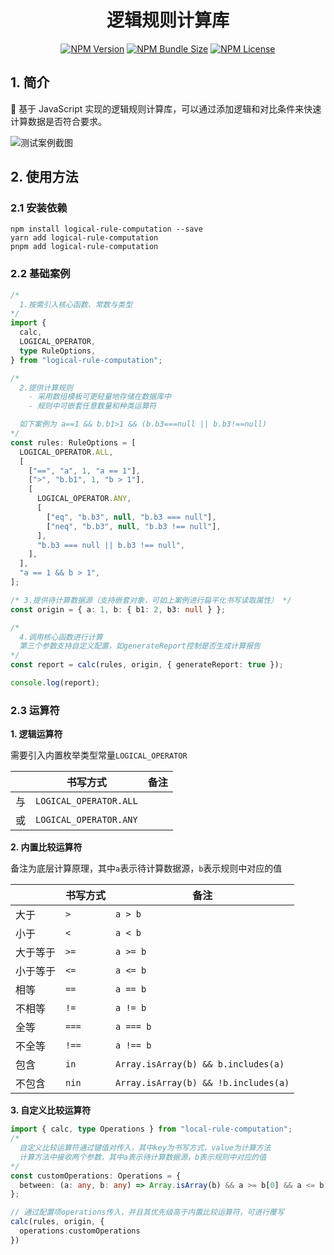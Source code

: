 <h1 align="center">
逻辑规则计算库
</h1>

<div align="center">

[![NPM Version](https://img.shields.io/npm/v/logical-rule-computation)](https://www.npmjs.com/package/logical-rule-computation)
[![NPM Bundle Size](https://img.shields.io/bundlephobia/minzip/logical-rule-computation)](https://www.npmjs.com/package/logical-rule-computation)
[![NPM License](https://img.shields.io/npm/l/logical-rule-computation)](https://www.npmjs.com/package/logical-rule-computation)

</div>

## 1. 简介

🧐 基于 JavaScript 实现的逻辑规则计算库，可以通过添加逻辑和对比条件来快速计算数据是否符合要求。

<div>
  <img title="测试案例截图" src="https://s2.loli.net/2024/02/03/3YwvNun2IakeUhx.png">
<div>

## 2. 使用方法

### 2.1 安装依赖

```shell
npm install logical-rule-computation --save
yarn add logical-rule-computation
pnpm add logical-rule-computation
```

### 2.2 基础案例

```typescript
/*
  1.按需引入核心函数、常数与类型
*/
import {
  calc,
  LOGICAL_OPERATOR,
  type RuleOptions,
} from "logical-rule-computation";

/*
  2.提供计算规则
    - 采用数组模板可更轻量地存储在数据库中
    - 规则中可嵌套任意数量和种类运算符

  如下案例为 a==1 && b.b1>1 && (b.b3===null || b.b3!==null)
*/
const rules: RuleOptions = [
  LOGICAL_OPERATOR.ALL,
  [
    ["==", "a", 1, "a == 1"],
    [">", "b.b1", 1, "b > 1"],
    [
      LOGICAL_OPERATOR.ANY,
      [
        ["eq", "b.b3", null, "b.b3 === null"],
        ["neq", "b.b3", null, "b.b3 !== null"],
      ],
      "b.b3 === null || b.b3 !== null",
    ],
  ],
  "a == 1 && b > 1",
];

/* 3.提供待计算数据源（支持嵌套对象，可如上案例进行扁平化书写读取属性） */
const origin = { a: 1, b: { b1: 2, b3: null } };

/*
  4.调用核心函数进行计算
  第三个参数支持自定义配置，如generateReport控制是否生成计算报告
*/
const report = calc(rules, origin, { generateReport: true });

console.log(report);
```
### 2.3 运算符
**1. 逻辑运算符**

需要引入内置枚举类型常量`LOGICAL_OPERATOR`

|      | 书写方式               | 备注 |
| ---- | ---------------------- | ---- |
| 与   | `LOGICAL_OPERATOR.ALL` |      |
| 或   | `LOGICAL_OPERATOR.ANY` |      |

**2. 内置比较运算符**

备注为底层计算原理，其中`a`表示待计算数据源，`b`表示规则中对应的值

|          | 书写方式 | 备注                               |
| -------- | -------- | ---------------------------------- |
| 大于     | `>`      | `a > b`                              |
| 小于     | `<`      | `a < b`                              |
| 大于等于 | `>=`     | `a >= b`                             |
| 小于等于 | `<=`     | `a <= b`                             |
| 相等     | `==`     | `a == b`                             |
| 不相等   | `!=`     | `a != b`                             |
| 全等     | `===`    | `a === b`                            |
| 不全等   | `!==`    | `a !== b`                            |
| 包含     | `in`     | `Array.isArray(b) && b.includes(a)`  |
| 不包含   | `nin`    | `Array.isArray(b) && !b.includes(a)` |

**3. 自定义比较运算符**

```typescript
import { calc, type Operations } from "local-rule-computation";
/*
  自定义比较运算符通过键值对传入，其中key为书写方式，value为计算方法
  计算方法中接收两个参数，其中a表示待计算数据源，b表示规则中对应的值
*/
const customOperations: Operations = {
  between: (a: any, b: any) => Array.isArray(b) && a >= b[0] && a <= b[1],
};

// 通过配置项operations传入，并且其优先级高于内置比较运算符，可进行覆写
calc(rules, origin, {
  operations:customOperations
})
```

